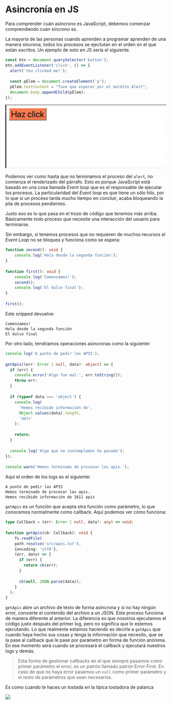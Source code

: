 # Asincronía en JS

Para comprender cuán asíncrono es JavaScript, debemos comenzar comprendiendo cuán síncrono es.

La mayoría de las personas cuando aprenden a programar aprenden de una manera síncrona, todos los procesos se ejectutan en el orden en el que están escritos. Un ejemplo de esto en JS sería el siguiente. 

```js
const btn = document.querySelector('button');
btn.addEventListener('click', () => {
  alert('You clicked me!');

  const pElem = document.createElement('p');
  pElem.textContent = "Tuve que esperar por el maldito Alert";
  document.body.appendChild(pElem);
});
```

![](./sync.gif)

Podemos ver como hasta que no terminamos el proceso del `alert`, no comienza el renderizado del párrafo. Esto es porque JavaScript está basado en una cosa llamada *Event loop* que es el responsable de ejecutar los procesos. La particularidad del *Event loop* es que tiene un sólo hilo, por lo que si un proceso tarda mucho tiempo en concluir, acaba bloqueando la pila de procesos pendientes. 

Justo eso es lo que pasa en el trozo de código que tenemos más arriba. Básicamente todo proceso que necesite una interacción del usuario para terminarse.

Sin embargo, si tenemos procesos que no requieren de muchos recursos el *Event Loop* no se bloquea y funciona como se espera:

```ts
function second(): void {
	console.log('Hola desde la segunda función');
}

function first(): void {
	console.log('Comenzamos!');
	second();
	console.log('El dulce final');
}

first();
```

Este snipped devuelve:
```
Comenzamos!
Hola desde la segunda función
El dulce final
```

Por otro lado, tendríamos operaciones asíncronas como la siguiente:

```ts
console.log('A punto de pedir las APIS');

getApis((err: Error | null, data?: object) => {
  if (err) {
    console.error('Algo fue mal:', err.toString());
    throw err;
  }

  if (typeof data === 'object') {
    console.log(
      'Hemos recibido información de',
      Object.values(data).length,
      'apis'
    );

    return;
  }

  console.log('Algo que no contemplamos ha pasado');
});

console.warn('Hemos terminado de procesar las apis.');
```

Aquí el orden de los logs es el siguiente:
```
A punto de pedir las APIS
Hemos terminado de procesar las apis.
Hemos recibido información de 1611 apis
```

`getApis` es un función que acepta otra función como parámetro, lo que conocemos normalmente como callback. Aquí podemos ver cómo funciona:

```ts
type Callback = (err: Error | null, data?: any) => void;

function getApis(cb: Callback): void {
	fs.readFile(
    path.resolve('src/apis.txt'), 
    {encoding: 'utf8'}, 
    (err, data) => {
      if (err) {
        return cb(err);
      }

      cb(null, JSON.parse(data));
    }
  );
}
```

`getApis` abre un archivo de texto de forma asíncrona y si no hay ningún error, convierte el contenido del archivo a un JSON. 
Este proceso funciona de manera diferente al anterior. La diferencia es que nosotros ejecutamos el código justo después del primer log, pero no significa que lo estemos ejecutando. Lo que realmente estamos haciendo es decirle a `getApis` que cuando haya hecho sus cosas y tenga la información que necesito, que se la pase al callback que le pasé por parámetro en forma de función anónima. En ese momento será cuando se procesará el callback y ejecutará nuestros logs y demás. 

> Esta forma de gestionar callbacks en el que siempre pasamos como primer parámetro el error, es un patrón llamado patrón Error-First. En caso de que no haya error pasamos un `null` como primer parámetro y el resto de parámetros que sean necesarios. 

Es como cuando te haces un tostada en la típica tostadora de palanca

![](https://media.giphy.com/media/l3q2Ty3RWark8VgIw/giphy.gif)